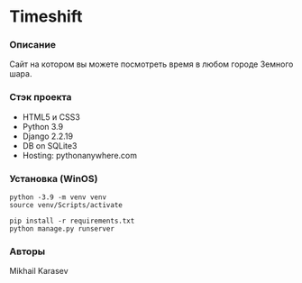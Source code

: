 # Timeshift

### Описание
Сайт на котором вы можете посмотреть время в любом городе Земного шара.

### Стэк проекта
- HTML5 и CSS3
- Python 3.9
- Django 2.2.19
- DB on SQLite3
- Hosting: pythonanywhere.com

### Установка (WinOS)
```
python -3.9 -m venv venv
source venv/Scripts/activate
```
```
pip install -r requirements.txt
python manage.py runserver
```
### Авторы
Mikhail Karasev
